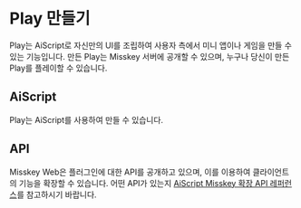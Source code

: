 # Play 만들기

Play는 AiScript로 자신만의 UI를 조립하여 사용자 측에서 미니 앱이나 게임을 만들 수 있는 기능입니다.
만든 Play는 Misskey 서버에 공개할 수 있으며, 누구나 당신이 만든 Play를 플레이할 수 있습니다.

## AiScript

Play는 AiScript를 사용하여 만들 수 있습니다.

## API

Misskey Web은 플러그인에 대한 API를 공개하고 있으며, 이를 이용하여 클라이언트의 기능을 확장할 수 있습니다.
어떤 API가 있는지 [AiScript Misskey 확장 API 레퍼런스](./plugin-api-reference/)를 참고하시기 바랍니다.
